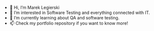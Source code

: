 - 👋 Hi, I’m Marek Legierski
- 👀 I’m interested in Software Testing and everything connected with IT.
- 🌱 I’m currently learning about QA and software testing.
- 📫 Check my portfolio repository if you want to know more! 


